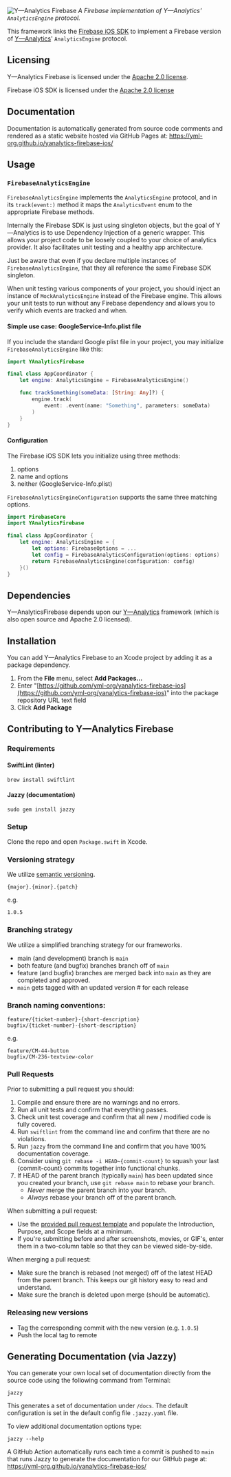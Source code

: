 ![Y—Analytics Firebase](https://user-images.githubusercontent.com/1037520/220589412-c70b47e6-dcd8-4984-92c8-7cc646deb046.jpeg)
_A Firebase implementation of Y—Analytics' `AnalyticsEngine` protocol._

This framework links the [Firebase iOS SDK](https://github.com/firebase/firebase-ios-sdk) to implement a Firebase version of [Y—Analytics](https://github.com/yml-org/yanalytics-ios)' `AnalyticsEngine` protocol.

Licensing
----------
Y—Analytics Firebase is licensed under the [Apache 2.0 license](LICENSE).

Firebase iOS SDK is licensed under the [Apache 2.0 license](https://github.com/firebase/firebase-ios-sdk/blob/master/LICENSE)

Documentation
----------

Documentation is automatically generated from source code comments and rendered as a static website hosted via GitHub Pages at: https://yml-org.github.io/yanalytics-firebase-ios/

Usage
----------

### `FirebaseAnalyticsEngine`

`FirebaseAnalyticsEngine` implements the `AnalyticsEngine` protocol, and in its `track(event:)` method it maps the `AnalyticsEvent` enum to the appropriate Firebase methods.

Internally the Firebase SDK is just using singleton objects, but the goal of Y—Analytics is to use Dependency Injection of a generic wrapper. This allows your project code to be loosely coupled to your choice of analytics provider. It also facilitates unit testing and a healthy app architecture.

Just be aware that even if you declare multiple instances of `FirebaseAnalyticsEngine`, that they all reference the same Firebase SDK singleton.

When unit testing various components of your project, you should inject an instance of `MockAnalyticsEngine` instead of the Firebase engine. This allows your unit tests to run without any Firebase dependency and allows you to verify which events are tracked and when.

#### Simple use case: GoogleService-Info.plist file
If you include the standard Google plist file in your project, you may initialize `FirebaseAnalyticsEngine` like this:

```swift
import YAnalyticsFirebase

final class AppCoordinator {
    let engine: AnalyticsEngine = FirebaseAnalyticsEngine()

    func trackSomething(someData: [String: Any]?) {
        engine.track(
            event: .event(name: "Something", parameters: someData)
        )
    }
}
```

#### Configuration
The Firebase iOS SDK lets you initialize using three methods:

1. options
2. name and options
3. neither (GoogleService-Info.plist)

`FirebaseAnalyticsEngineConfiguration` supports the same three matching options.

```swift
import FirebaseCore
import YAnalyticsFirebase

final class AppCoordinator {
    let engine: AnalyticsEngine = {
        let options: FirebaseOptions = ...
        let config = FirebaseAnalyticsConfiguration(options: options)
        return FirebaseAnalyticsEngine(configuration: config)
    }()
}
```

Dependencies
----------

Y—AnalyticsFirebase depends upon our [Y—Analytics](https://github.com/yml-org/yanalytics-ios) framework (which is also open source and Apache 2.0 licensed).


Installation
----------

You can add Y—Analytics Firebase to an Xcode project by adding it as a package dependency.

1. From the **File** menu, select **Add Packages...**
2. Enter "[https://github.com/yml-org/yanalytics-firebase-ios](https://github.com/yml-org/yanalytics-firebase-ios)" into the package repository URL text field
3. Click **Add Package**

Contributing to Y—Analytics Firebase
----------

### Requirements

#### SwiftLint (linter)
```
brew install swiftlint
```

#### Jazzy (documentation)
```
sudo gem install jazzy
```

### Setup

Clone the repo and open `Package.swift` in Xcode.

### Versioning strategy

We utilize [semantic versioning](https://semver.org).

```
{major}.{minor}.{patch}
```

e.g.

```
1.0.5
```

### Branching strategy

We utilize a simplified branching strategy for our frameworks.

* main (and development) branch is `main`
* both feature (and bugfix) branches branch off of `main`
* feature (and bugfix) branches are merged back into `main` as they are completed and approved.
* `main` gets tagged with an updated version # for each release
 
### Branch naming conventions:

```
feature/{ticket-number}-{short-description}
bugfix/{ticket-number}-{short-description}
```
e.g.
```
feature/CM-44-button
bugfix/CM-236-textview-color
```

### Pull Requests

Prior to submitting a pull request you should:

1. Compile and ensure there are no warnings and no errors.
2. Run all unit tests and confirm that everything passes.
3. Check unit test coverage and confirm that all new / modified code is fully covered.
4. Run `swiftlint` from the command line and confirm that there are no violations.
5. Run `jazzy` from the command line and confirm that you have 100% documentation coverage.
6. Consider using `git rebase -i HEAD~{commit-count}` to squash your last {commit-count} commits together into functional chunks.
7. If HEAD of the parent branch (typically `main`) has been updated since you created your branch, use `git rebase main` to rebase your branch.
    * _Never_ merge the parent branch into your branch.
    * _Always_ rebase your branch off of the parent branch.

When submitting a pull request:

* Use the [provided pull request template](.github/pull_request_template.md) and populate the Introduction, Purpose, and Scope fields at a minimum.
* If you're submitting before and after screenshots, movies, or GIF's, enter them in a two-column table so that they can be viewed side-by-side.

When merging a pull request:

* Make sure the branch is rebased (not merged) off of the latest HEAD from the parent branch. This keeps our git history easy to read and understand.
* Make sure the branch is deleted upon merge (should be automatic).

### Releasing new versions
* Tag the corresponding commit with the new version (e.g. `1.0.5`)
* Push the local tag to remote

Generating Documentation (via Jazzy)
----------

You can generate your own local set of documentation directly from the source code using the following command from Terminal:
```
jazzy
```
This generates a set of documentation under `/docs`. The default configuration is set in the default config file `.jazzy.yaml` file.

To view additional documentation options type:
```
jazzy --help
```
A GitHub Action automatically runs each time a commit is pushed to `main` that runs Jazzy to generate the documentation for our GitHub page at: https://yml-org.github.io/yanalytics-firebase-ios/
